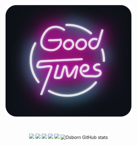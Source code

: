 <div align="center">
	<br>
		<img src="good-times.svg" width="400px">
	<br><br><br><br>
		<img src="https://img.shields.io/badge/Version-1.0.0-blue.svg">
		<img src="https://img.shields.io/badge/Build-Passing-brightgreen.svg">
		<img src="https://img.shields.io/badge/Dependencies-5-yellow.svg">
		<img src="https://img.shields.io/badge/Size-60kb-orange.svg">
		<img src="https://img.shields.io/badge/Downloads-10K-red.svg">
	<img src="https://github-readme-stats-gc8g.vercel.app/api?username=osbornchann&count_private=true&show_icons=true&theme=radical&cache_seconds=1800" alt="Osborn GitHub stats" align="center" />
</div>

